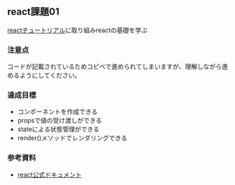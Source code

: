 ## react課題01
[reactチュートリアル](https://ja.reactjs.org/tutorial/tutorial.html)に取り組みreactの基礎を学ぶ

### 注意点
コードが記載されているためコピペで進められてしまいますが、理解しながら進めるようにしてください。

### 達成目標
- コンポーネントを作成できる
- propsで値の受け渡しができる
- stateによる状態管理ができる
- render()メソッドでレンダリングできる

### 参考資料
- [react公式ドキュメント](https://ja.reactjs.org/)